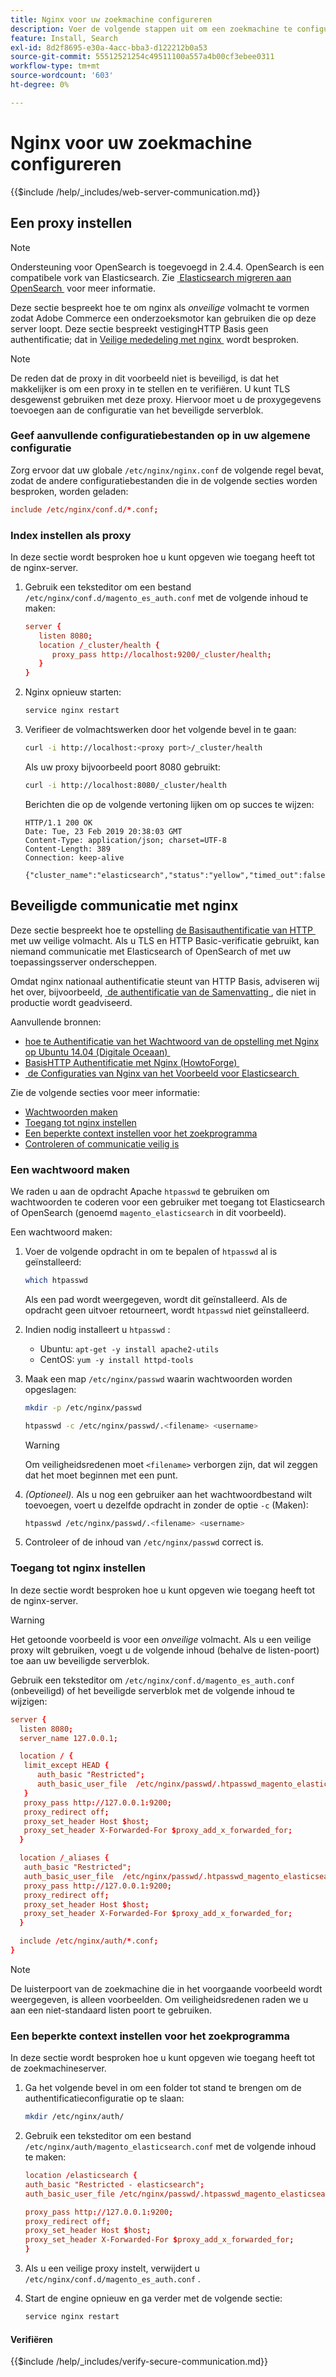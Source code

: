 ```yaml
---
title: Nginx voor uw zoekmachine configureren
description: Voer de volgende stappen uit om een zoekmachine te configureren met de Nginx-webserver voor installaties in de bedrijfsruimten van Adobe Commerce.
feature: Install, Search
exl-id: 8d2f8695-e30a-4acc-bba3-d122212b0a53
source-git-commit: 55512521254c49511100a557a4b00cf3ebee0311
workflow-type: tm+mt
source-wordcount: '603'
ht-degree: 0%

---
```


# Nginx voor uw zoekmachine configureren

{{$include /help/_includes/web-server-communication.md}}

## Een proxy instellen

>[!NOTE]
>
>Ondersteuning voor OpenSearch is toegevoegd in 2.4.4. OpenSearch is een compatibele vork van Elasticsearch. Zie [&#x200B; Elasticsearch migreren aan OpenSearch &#x200B;](../../../upgrade/prepare/opensearch-migration.md) voor meer informatie.

Deze sectie bespreekt hoe te om nginx als *onveilige* volmacht te vormen zodat Adobe Commerce een onderzoeksmotor kan gebruiken die op deze server loopt. Deze sectie bespreekt vestigingHTTP Basis geen authentificatie; dat in [&#x200B; Veilige mededeling met nginx &#x200B;](#secure-communication-with-nginx) wordt besproken.

>[!NOTE]
>
>De reden dat de proxy in dit voorbeeld niet is beveiligd, is dat het makkelijker is om een proxy in te stellen en te verifiëren. U kunt TLS desgewenst gebruiken met deze proxy. Hiervoor moet u de proxygegevens toevoegen aan de configuratie van het beveiligde serverblok.

### Geef aanvullende configuratiebestanden op in uw algemene configuratie

Zorg ervoor dat uw globale `/etc/nginx/nginx.conf` de volgende regel bevat, zodat de andere configuratiebestanden die in de volgende secties worden besproken, worden geladen:

```conf
include /etc/nginx/conf.d/*.conf;
```

### Index instellen als proxy

In deze sectie wordt besproken hoe u kunt opgeven wie toegang heeft tot de nginx-server.

1. Gebruik een teksteditor om een bestand `/etc/nginx/conf.d/magento_es_auth.conf` met de volgende inhoud te maken:

   ```conf
   server {
      listen 8080;
      location /_cluster/health {
         proxy_pass http://localhost:9200/_cluster/health;
      }
   }
   ```

1. Nginx opnieuw starten:

   ```bash
   service nginx restart
   ```

1. Verifieer de volmachtswerken door het volgende bevel in te gaan:

   ```bash
   curl -i http://localhost:<proxy port>/_cluster/health
   ```

   Als uw proxy bijvoorbeeld poort 8080 gebruikt:

   ```bash
   curl -i http://localhost:8080/_cluster/health
   ```

   Berichten die op de volgende vertoning lijken om op succes te wijzen:

   ```
   HTTP/1.1 200 OK
   Date: Tue, 23 Feb 2019 20:38:03 GMT
   Content-Type: application/json; charset=UTF-8
   Content-Length: 389
   Connection: keep-alive
   
   {"cluster_name":"elasticsearch","status":"yellow","timed_out":false,"number_of_nodes":1,"number_of_data_nodes":1,"active_primary_shards":5,"active_shards":5,"relocating_shards":0,"initializing_shards":0,"unassigned_shards":5,"delayed_unassigned_shards":0,"number_of_pending_tasks":0,"number_of_in_flight_fetch":0,"task_max_waiting_in_queue_millis":0,"active_shards_percent_as_number":50.0}
   ```

## Beveiligde communicatie met nginx

Deze sectie bespreekt hoe te opstelling [&#x200B; de Basisauthentificatie van HTTP &#x200B;](https://nginx.org/en/docs/http/ngx_http_auth_basic_module.html) met uw veilige volmacht. Als u TLS en HTTP Basic-verificatie gebruikt, kan niemand communicatie met Elasticsearch of OpenSearch of met uw toepassingsserver onderscheppen.

Omdat nginx nationaal authentificatie steunt van HTTP Basis, adviseren wij het over, bijvoorbeeld, [&#x200B; de authentificatie van de Samenvatting &#x200B;](https://www.nginx.com/resources/wiki/modules/auth_digest/), die niet in productie wordt geadviseerd.

Aanvullende bronnen:

* [&#x200B; hoe te Authentificatie van het Wachtwoord van de opstelling met Nginx op Ubuntu 14.04 (Digitale Oceaan) &#x200B;](https://www.digitalocean.com/community/tutorials/how-to-set-up-password-authentication-with-nginx-on-ubuntu-14-04)
* [&#x200B; BasisHTTP Authentificatie met Nginx (HowtoForge) &#x200B;](https://www.howtoforge.com/basic-http-authentication-with-nginx)
* [&#x200B; de Configuraties van Nginx van het Voorbeeld voor Elasticsearch &#x200B;](https://gist.github.com/karmi/b0a9b4c111ed3023a52d)

Zie de volgende secties voor meer informatie:

* [Wachtwoorden maken](#create-a-password)
* [Toegang tot nginx instellen](#set-up-access-to-nginx)
* [Een beperkte context instellen voor het zoekprogramma](#set-up-a-restricted-context-for-the-search-engine)
* [Controleren of communicatie veilig is](#secure-communication-with-nginx)

### Een wachtwoord maken

We raden u aan de opdracht Apache `htpasswd` te gebruiken om wachtwoorden te coderen voor een gebruiker met toegang tot Elasticsearch of OpenSearch (genoemd `magento_elasticsearch` in dit voorbeeld).

Een wachtwoord maken:

1. Voer de volgende opdracht in om te bepalen of `htpasswd` al is geïnstalleerd:

   ```bash
   which htpasswd
   ```

   Als een pad wordt weergegeven, wordt dit geïnstalleerd. Als de opdracht geen uitvoer retourneert, wordt `htpasswd` niet geïnstalleerd.

1. Indien nodig installeert u `htpasswd` :

   * Ubuntu: `apt-get -y install apache2-utils`
   * CentOS: `yum -y install httpd-tools`

1. Maak een map `/etc/nginx/passwd` waarin wachtwoorden worden opgeslagen:

   ```bash
   mkdir -p /etc/nginx/passwd
   ```

   ```bash
   htpasswd -c /etc/nginx/passwd/.<filename> <username>
   ```

   >[!WARNING]
   >
   >Om veiligheidsredenen moet `<filename>` verborgen zijn, dat wil zeggen dat het moet beginnen met een punt.

1. *(Optioneel).* Als u nog een gebruiker aan het wachtwoordbestand wilt toevoegen, voert u dezelfde opdracht in zonder de optie `-c` (Maken):

   ```bash
   htpasswd /etc/nginx/passwd/.<filename> <username>
   ```

1. Controleer of de inhoud van `/etc/nginx/passwd` correct is.

### Toegang tot nginx instellen

In deze sectie wordt besproken hoe u kunt opgeven wie toegang heeft tot de nginx-server.

>[!WARNING]
>
>Het getoonde voorbeeld is voor een *onveilige* volmacht. Als u een veilige proxy wilt gebruiken, voegt u de volgende inhoud (behalve de listen-poort) toe aan uw beveiligde serverblok.

Gebruik een teksteditor om `/etc/nginx/conf.d/magento_es_auth.conf` (onbeveiligd) of het beveiligde serverblok met de volgende inhoud te wijzigen:

```conf
server {
  listen 8080;
  server_name 127.0.0.1;

  location / {
   limit_except HEAD {
      auth_basic "Restricted";
      auth_basic_user_file  /etc/nginx/passwd/.htpasswd_magento_elasticsearch;
   }
   proxy_pass http://127.0.0.1:9200;
   proxy_redirect off;
   proxy_set_header Host $host;
   proxy_set_header X-Forwarded-For $proxy_add_x_forwarded_for;
  }

  location /_aliases {
   auth_basic "Restricted";
   auth_basic_user_file  /etc/nginx/passwd/.htpasswd_magento_elasticsearch;
   proxy_pass http://127.0.0.1:9200;
   proxy_redirect off;
   proxy_set_header Host $host;
   proxy_set_header X-Forwarded-For $proxy_add_x_forwarded_for;
  }

  include /etc/nginx/auth/*.conf;
}
```

>[!NOTE]
>
>De luisterpoort van de zoekmachine die in het voorgaande voorbeeld wordt weergegeven, is alleen voorbeelden. Om veiligheidsredenen raden we u aan een niet-standaard listen poort te gebruiken.

### Een beperkte context instellen voor het zoekprogramma

In deze sectie wordt besproken hoe u kunt opgeven wie toegang heeft tot de zoekmachineserver.

1. Ga het volgende bevel in om een folder tot stand te brengen om de authentificatieconfiguratie op te slaan:

   ```bash
   mkdir /etc/nginx/auth/
   ```

1. Gebruik een teksteditor om een bestand `/etc/nginx/auth/magento_elasticsearch.conf` met de volgende inhoud te maken:

   ```conf
   location /elasticsearch {
   auth_basic "Restricted - elasticsearch";
   auth_basic_user_file /etc/nginx/passwd/.htpasswd_magento_elasticsearch;
   
   proxy_pass http://127.0.0.1:9200;
   proxy_redirect off;
   proxy_set_header Host $host;
   proxy_set_header X-Forwarded-For $proxy_add_x_forwarded_for;
   }
   ```

1. Als u een veilige proxy instelt, verwijdert u `/etc/nginx/conf.d/magento_es_auth.conf` .
1. Start de engine opnieuw en ga verder met de volgende sectie:

   ```bash
   service nginx restart
   ```

#### Verifiëren

{{$include /help/_includes/verify-secure-communication.md}}

<!-- Last updated from includes: 2024-07-18 15:50:54 -->
